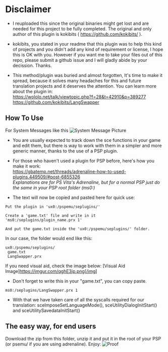 # Disclaimer

- I reuploaded this since the original binaries might get lost and are needed for this project to be fully completed.
The original and only author of this plugin is kokibits ( https://github.com/kokibits/ ).

- kokibits, you stated in your readme that this plugin was to help this kind of projects and you didn't add any kind 
of requirement or license, I hope this is OK with you. However if you want me to take your files out of this repo, 
please submit a github issue and I will gladly abide by your decission. Thanks.

- This method/plugin was buried and almost forgotten, It's time to make it spread, because it solves many headaches 
for this and future translation projects and it deserves the attention. You can learn more about the plugin in:  
https://wololo.net/talk/viewtopic.php?f=28&t=42910&p=389277  
https://github.com/kokibits/LangSwapper

## How To Use

For System Messages like this ![System Message Picture](https://imgur.com/7jnmTTi.png )

- You are usually expected to track down the sce functions in your game and edit them, but there is way to work with
them in a simpler and more generic manner, thanks to the use of a PSP plugin.

- For those who haven't used a plugin for PSP before, here's how you make it work:  
https://gbatemp.net/threads/adrenaline-how-to-used-plugins.449509/#post-6855326  
*Explanations are for PS Vita's Adrenaline, but for a normal PSP just do the same in your PSP root folder (ms0:)*

- The text will now be copied and pasted here for quick use:  


```
Put the plugin in 'ux0:/pspemu/seplugins/'

Create a 'game.txt' file and write in it 'ms0:/seplugins/plugin_name.prx 1'

And put the game.txt inside the 'ux0:/pspemu/seplugins/' folder.
```
In our case, the folder would end like this:
```
ux0:/pspemu/seplugins/
 game.txt
 LangSwapper.prx
```
If you need visual aid, check the image below:
[Visual Aid Image]https://imgur.com/qghE3ip.png[/img]

- Don't forget to write this in your "game.txt", you can copy paste.
```
ms0:/seplugins/LangSwapper.prx 1
```

- With that we have taken care of all the syscalls required for our translation: 
sceImposeSetLanguageMode(), sceUtilityDialogInitStart() and sceUtilitySavedataInitStart()

## The easy way, for end users

Download the zip from this folder, unzip it and put it in the root of your PSP (or psemu/ if you are using 
adrenaline). Enjoy:
![Proof](https://imgur.com/ASJZPU5.png)
